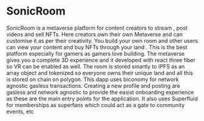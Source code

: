 # SonicRoom
SonicRoom is a metaverse platform for content creators to stream , post videos and sell NFTs. Here creators own their own Metaverse and can customise it as per their creativity. You build your own room and other users can view your content and buy NFTs through your land . This is the best platform especially for gamers as gamers love building. The metaverse gives you a complete 3D experience and it developed with react three fiber so VR can be enabled as well. The room is stored smartly to IPFS as an array object and tokenized so everyone owns their unique land and all this is stored on chain on polygon. This dapp uses biconomy for network agnostic gasless transactions. Creating a new profile and posting are gasless and network agnostic to provide the easist onboarding experience as these are the main entry points for the application. It also uses Superfluid for memberships as superfans which could act as a gate to community events, etc
